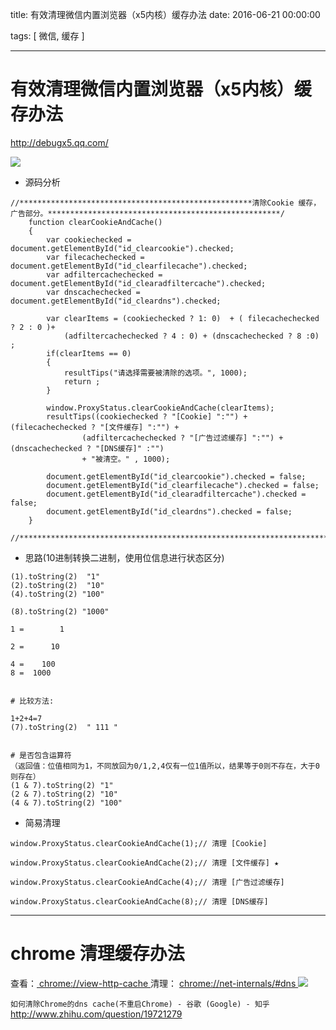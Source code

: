 title: 有效清理微信内置浏览器（x5内核）缓存办法
date: 2016-06-21 00:00:00

tags: [ 微信, 缓存 ]


---


# 有效清理微信内置浏览器（x5内核）缓存办法


http://debugx5.qq.com/


![]( http://7xnbs3.com1.z0.glb.clouddn.com/16-7-9/48010338.jpg)
<!--
-->



- 源码分析
```
//****************************************************清除Cookie 缓存，广告部分。****************************************************/
    function clearCookieAndCache()
    {
        var cookiechecked = document.getElementById("id_clearcookie").checked;
        var filecachechecked = document.getElementById("id_clearfilecache").checked;
        var adfiltercachechecked = document.getElementById("id_clearadfiltercache").checked;
        var dnscachechecked = document.getElementById("id_cleardns").checked;
 
        var clearItems = (cookiechecked ? 1: 0)  + ( filecachechecked ? 2 : 0 )+
            (adfiltercachechecked ? 4 : 0) + (dnscachechecked ? 8 :0) ;
        if(clearItems == 0)
        {
            resultTips("请选择需要被清除的选项。", 1000);
            return ;
        }
 
        window.ProxyStatus.clearCookieAndCache(clearItems);
        resultTips((cookiechecked ? "[Cookie] ":"") + (filecachechecked ? "[文件缓存] ":"") +
                (adfiltercachechecked ? "[广告过滤缓存] ":"") + (dnscachechecked ? "[DNS缓存]" :"")
                + "被清空。" , 1000);
 
        document.getElementById("id_clearcookie").checked = false;
        document.getElementById("id_clearfilecache").checked = false;
        document.getElementById("id_clearadfiltercache").checked = false;
        document.getElementById("id_cleardns").checked = false;
    }
    //*************************************************************************************************************************/
```
- 思路(10进制转换二进制，使用位信息进行状态区分)
```
(1).toString(2)  "1"
(2).toString(2)  "10"
(4).toString(2) "100"

(8).toString(2) "1000"

1 =        1

2 =      10

4 =    100
8 =  1000


# 比较方法:

1+2+4=7
(7).toString(2)  " 111 "


# 是否包含运算符
（返回值：位值相同为1，不同放回为0/1,2,4仅有一位1值所以，结果等于0则不存在，大于0则存在）
(1 & 7).toString(2) "1"
(2 & 7).toString(2) "10"
(4 & 7).toString(2) "100"
```
- 简易清理
```
window.ProxyStatus.clearCookieAndCache(1);// 清理 [Cookie]

window.ProxyStatus.clearCookieAndCache(2);// 清理 [文件缓存] ★

window.ProxyStatus.clearCookieAndCache(4);// 清理 [广告过滤缓存]

window.ProxyStatus.clearCookieAndCache(8);// 清理 [DNS缓存]

```


---
# chrome 清理缓存办法
查看：[ chrome://view-http-cache ](chrome://view-http-cache)
清理： [ chrome://net-internals/#dns ]( chrome://net-internals/#dns)
![]( http://7xnbs3.com1.z0.glb.clouddn.com/16-7-9/2970620.jpg)
<!--
-->



`如何清除Chrome的dns cache(不重启Chrome) - 谷歌 (Google) - 知乎`
http://www.zhihu.com/question/19721279


<!-- more -->
